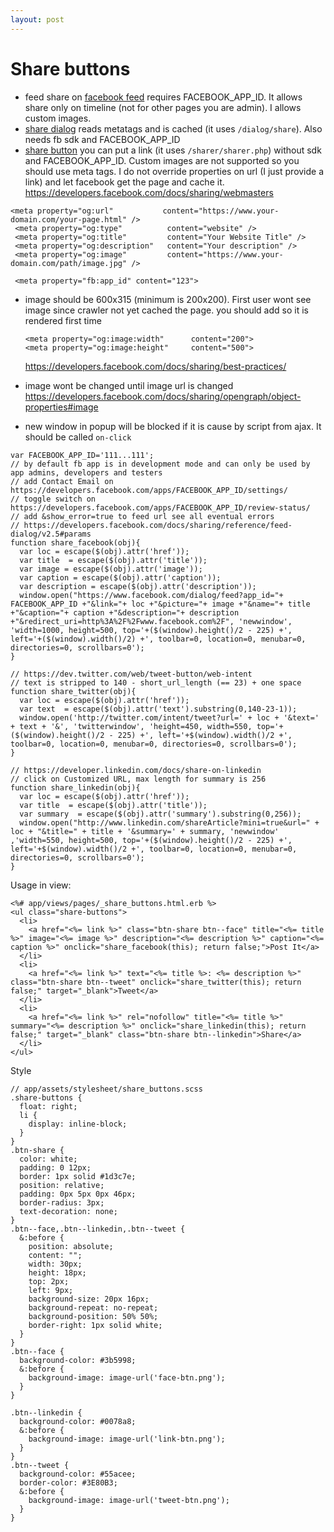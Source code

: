 ```yaml
---
layout: post
---
```


# Share buttons

* feed share on [facebook feed](https://developers.facebook.com/docs/sharing/reference/feed-dialog) requires FACEBOOK_APP_ID. It allows share only on timeline (not for other pages you are admin). I allows custom images.
* [share dialog](https://developers.facebook.com/docs/sharing/reference/share-dialog) reads metatags and is cached (it uses `/dialog/share`). Also needs fb sdk and FACEBOOK_APP_ID
* [share button](https://developers.facebook.com/docs/plugins/share-button)
 you can put a link (it uses `/sharer/sharer.php`) without sdk and
 FACEBOOK_APP_ID. Custom images are not supported so you should use meta tags.
 I do not override properties on url (I just provide a link) and let facebook
 get the page and cache it.
 https://developers.facebook.com/docs/sharing/webmasters

 ~~~
 <meta property="og:url"           content="https://www.your-domain.com/your-page.html" />
  <meta property="og:type"          content="website" />
  <meta property="og:title"         content="Your Website Title" />
  <meta property="og:description"   content="Your description" />
  <meta property="og:image"         content="https://www.your-domain.com/path/image.jpg" />

  <meta property="fb:app_id" content="123">
 ~~~

* image should be 600x315 (minimum is 200x200). First user wont see image since
  crawler not yet cached the page. you should add so it is rendered first time
  ~~~
  <meta property="og:image:width"      content="200">
  <meta property="og:image:height"     content="500">
  ~~~
  https://developers.facebook.com/docs/sharing/best-practices/
* image wont be changed until image url is changed https://developers.facebook.com/docs/sharing/opengraph/object-properties#image

* new window in popup will be blocked if it is cause by script from ajax. It should be called `on-click`

~~~
var FACEBOOK_APP_ID='111...111';
// by default fb app is in development mode and can only be used by app admins, developers and testers
// add Contact Email on https://developers.facebook.com/apps/FACEBOOK_APP_ID/settings/
// toggle switch on https://developers.facebook.com/apps/FACEBOOK_APP_ID/review-status/
// add &show_error=true to feed url see all eventual errors
// https://developers.facebook.com/docs/sharing/reference/feed-dialog/v2.5#params
function share_facebook(obj){
  var loc = escape($(obj).attr('href'));
  var title  = escape($(obj).attr('title'));
  var image = escape($(obj).attr('image'));
  var caption = escape($(obj).attr('caption'));
  var description = escape($(obj).attr('description'));
  window.open("https://www.facebook.com/dialog/feed?app_id="+ FACEBOOK_APP_ID +"&link="+ loc +"&picture="+ image +"&name="+ title +"&caption="+ caption +"&description="+ description +"&redirect_uri=http%3A%2F%2Fwww.facebook.com%2F", 'newwindow', 'width=1000, height=500, top='+($(window).height()/2 - 225) +', left='+($(window).width()/2) +', toolbar=0, location=0, menubar=0, directories=0, scrollbars=0');
}

// https://dev.twitter.com/web/tweet-button/web-intent
// text is stripped to 140 - short_url_length (== 23) + one space
function share_twitter(obj){
  var loc = escape($(obj).attr('href'));
  var text  = escape($(obj).attr('text').substring(0,140-23-1));
  window.open('http://twitter.com/intent/tweet?url=' + loc + '&text=' + text + '&', 'twitterwindow', 'height=450, width=550, top='+($(window).height()/2 - 225) +', left='+$(window).width()/2 +', toolbar=0, location=0, menubar=0, directories=0, scrollbars=0');
}

// https://developer.linkedin.com/docs/share-on-linkedin
// click on Customized URL, max length for summary is 256
function share_linkedin(obj){
  var loc = escape($(obj).attr('href'));
  var title  = escape($(obj).attr('title'));
  var summary  = escape($(obj).attr('summary').substring(0,256));
  window.open("http://www.linkedin.com/shareArticle?mini=true&url=" + loc + "&title=" + title + '&summary=' + summary, 'newwindow' ,'width=550, height=500, top='+($(window).height()/2 - 225) +', left='+$(window).width()/2 +', toolbar=0, location=0, menubar=0, directories=0, scrollbars=0');
}
~~~

Usage in view:

~~~
<%# app/views/pages/_share_buttons.html.erb %>
<ul class="share-buttons">
  <li>
    <a href="<%= link %>" class="btn-share btn--face" title="<%= title %>" image="<%= image %>" description="<%= description %>" caption="<%= caption %>" onclick="share_facebook(this); return false;">Post It</a>
  </li>
  <li>
    <a href="<%= link %>" text="<%= title %>: <%= description %>" class="btn-share btn--tweet" onclick="share_twitter(this); return false;" target="_blank">Tweet</a>
  </li>
  <li>
    <a href="<%= link %>" rel="nofollow" title="<%= title %>" summary="<%= description %>" onclick="share_linkedin(this); return false;" target="_blank" class="btn-share btn--linkedin">Share</a>
  </li>
</ul>
~~~

Style

~~~
// app/assets/stylesheet/share_buttons.scss
.share-buttons {
  float: right;
  li {
    display: inline-block;
  }
}
.btn-share {
  color: white;
  padding: 0 12px;
  border: 1px solid #1d3c7e;
  position: relative;
  padding: 0px 5px 0px 46px;
  border-radius: 3px;
  text-decoration: none;
}
.btn--face,.btn--linkedin,.btn--tweet {
  &:before {
    position: absolute;
    content: "";
    width: 30px;
    height: 18px;
    top: 2px;
    left: 9px;
    background-size: 20px 16px;
    background-repeat: no-repeat;
    background-position: 50% 50%;
    border-right: 1px solid white;
  }
}
.btn--face {
  background-color: #3b5998;
  &:before {
    background-image: image-url('face-btn.png');
  }
}

.btn--linkedin {
  background-color: #0078a8;
  &:before {
    background-image: image-url('link-btn.png');
  }
}
.btn--tweet {
  background-color: #55acee;
  border-color: #3E80B3;
  &:before {
    background-image: image-url('tweet-btn.png');
  }
}
~~~
